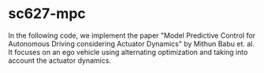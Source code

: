# sc627-mpc
In the following code, we implement the paper "Model Predictive Control for Autonomous Driving considering Actuator Dynamics" by Mithun Babu et. al. It focuses on an ego vehicle using alternating optimization and taking into account the actuator dynamics.
